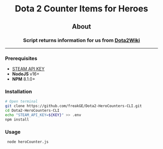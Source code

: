 <br>
<h1 align="center">Dota 2 Counter Items for Heroes</h1>

<h2 align="center">About</h2>
<h3 align="center">Script returns information for us from <a href="https://dota2.fandom.com/wiki/Dota_2_Wiki">Dota2Wiki</a> </h3>

---

### Prerequisites

- [STEAM API KEY](https://steamcommunity.com/dev)
- **NodeJS** v16+
- **NPM** 8.1.0+

### Installation

```sh
# Open terminal
git clone https://github.com/freakGE/Dota2-HeroCounters-CLI.git
cd Dota2-HeroCounters-CLI
echo "STEAM_API_KEY=${KEY}" >> .env
npm install
```

### Usage

```sh
 node heroCounter.js
```
